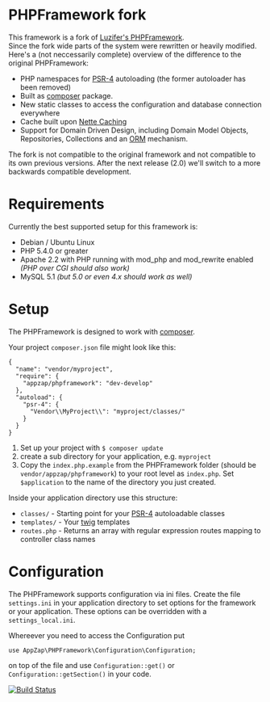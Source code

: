 # PHPFramework fork
This framework is a fork of [Luzifer's PHPFramework](https://github.com/Luzifer/PHPFramework/).<br>
Since the fork wide parts of the system were rewritten or heavily modified. Here's a (not neccessarily complete) overview of the difference to the original PHPFramework:

* PHP namespaces for [PSR-4](http://www.php-fig.org/psr/psr-4/) autoloading (the former autoloader has been removed)
* Built as [composer](https://getcomposer.org/) package.
* New static classes to access the configuration and database connection everywhere
* Cache built upon [Nette Caching](https://github.com/nette/caching)
* Support for Domain Driven Design, including Domain Model Objects, Repositories, Collections and an [ORM](https://en.wikipedia.org/wiki/Object-relational_mapping) mechanism.

The fork is not compatible to the original framework and not compatible to its own previous versions.
After the next release (2.0) we'll switch to a more backwards compatible development.

# Requirements

Currently the best supported setup for this framework is:

- Debian / Ubuntu Linux
- PHP 5.4.0 or greater
- Apache 2.2 with PHP running with mod\_php and mod\_rewrite enabled *(PHP over CGI should also work)*
- MySQL 5.1 *(but 5.0 or even 4.x should work as well)*

# Setup

The PHPFramework is designed to work with [composer](https://getcomposer.org/).

Your project `composer.json` file might look like this:

    {
      "name": "vendor/myproject",
      "require": {
        "appzap/phpframework": "dev-develop"
      },
      "autoload": {
        "psr-4": {
          "Vendor\\MyProject\\": "myproject/classes/"
        }
      }
    }

1. Set up your project with `$ composer update`
1. create a sub directory for your application, e.g. `myproject`
1. Copy the `index.php.example` from the PHPFramework folder (should be `vendor/appzap/phpframework`) to your root level as `index.php`. Set `$application` to the name of the directory you just created.

Inside your application directory use this structure:

* `classes/` - Starting point for your [PSR-4](http://www.php-fig.org/psr/psr-4/) autoloadable classes
* `templates/` - Your [twig](http://twig.sensiolabs.org/) templates
* `routes.php` - Returns an array with regular expression routes mapping to controller class names

# Configuration
The PHPFramework supports configuration via ini files. Create the file `settings.ini` in your application directory to set options for the framework or your application.
These options can be overridden with a `settings_local.ini`.

Whereever you need to access the Configuration put

    use AppZap\PHPFramework\Configuration\Configuration;

on top of the file and use `Configuration::get()` or `Configuration::getSection()` in your code.

[![Build Status](https://travis-ci.org/app-zap/PHPFramework.svg?branch=develop)](https://travis-ci.org/app-zap/PHPFramework)